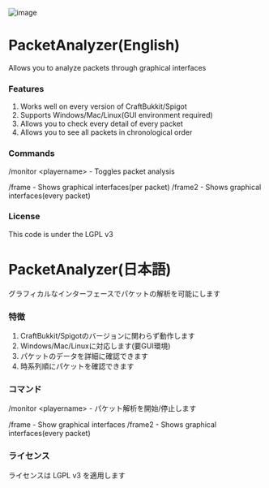 ![image](https://user-images.githubusercontent.com/26406334/88451188-b923d580-ce8f-11ea-8328-a6437c447032.png)

# PacketAnalyzer(English)

Allows you to analyze packets through graphical interfaces

### Features

1. Works well on every version of CraftBukkit/Spigot
2. Supports Windows/Mac/Linux(GUI environment required)
3. Allows you to check every detail of every packet
4. Allows you to see all packets in chronological order

### Commands

/monitor &lt;playername&gt; - Toggles packet analysis

/frame - Shows graphical interfaces(per packet)
/frame2 - Shows graphical interfaces(every packet)

### License

This code is under the LGPL v3

# PacketAnalyzer(日本語)

グラフィカルなインターフェースでパケットの解析を可能にします

### 特徴

1. CraftBukkit/Spigotのバージョンに関わらず動作します
2. Windows/Mac/Linuxに対応します(要GUI環境)
3. パケットのデータを詳細に確認できます
4. 時系列順にパケットを確認できます

### コマンド

/monitor &lt;playername&gt; - パケット解析を開始/停止します

/frame - Show graphical interfaces /frame2 - Shows graphical interfaces(every packet)

### ライセンス

ライセンスは LGPL v3 を適用します
